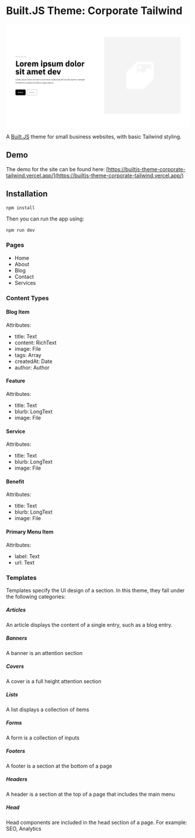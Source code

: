 # Built.JS Theme: Corporate Tailwind

[![Built.JS Corporate Tailwind Theme](https://raw.githubusercontent.com/builtjs/builtjs-theme-corporate-tailwind/main/public/images/theme.png)](https://builtjs-theme-corporate-tailwind.vercel.app/)

A [Built.JS](https://builtjs.com) theme for small business websites, with basic Tailwind styling.

## Demo
The demo for the site can be found here: [https://builtjs-theme-corporate-tailwind.vercel.app/](https://builtjs-theme-corporate-tailwind.vercel.app/)

## Installation
```
npm install
```
Then you can run the app using:
```
npm run dev
```

### Pages
- Home
- About
- Blog
- Contact
- Services

### Content Types
#### Blog Item
Attributes:
- title: Text
- content: RichText
- image: File
- tags: Array<Tag>
- createdAt: Date
- author: Author

#### Feature
Attributes:
- title: Text
- blurb: LongText
- image: File

#### Service
Attributes:
- title: Text
- blurb: LongText
- image: File

#### Benefit
Attributes:
- title: Text
- blurb: LongText
- image: File

#### Primary Menu Item
Attributes:
- label: Text
- url: Text

### Templates
Templates specify the UI design of a section. In this theme, they fall under the following categories:
##### Articles
An article displays the content of a single entry, such as a blog entry.
##### Banners
A banner is an attention section
##### Covers
A cover is a full height attention section
##### Lists
A list displays a collection of items
##### Forms
A form is a collection of inputs
##### Footers
A footer is a section at the bottom of a page
##### Headers
A header is a section at the top of a page that includes the main menu
##### Head
Head components are included in the head section of a page. For example: SEO, Analytics